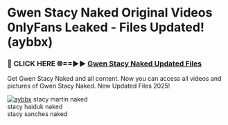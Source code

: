 # Gwen Stacy Naked Original Videos 0nlyFans Leaked - Files Updated! (aybbx)

<h3>🔴 CLICK HERE 🌐==►► <a href="https://tinyurl.com/up5wt9bj" rel="nofollow">Gwen Stacy Naked Updated Files</a></h3>

Get Gwen Stacy Naked and all content. Now you can access all videos and pictures of Gwen Stacy Naked. New Updated Files 2025!

[![aybbx](https://i.imgur.com/ABiUzMV.gif)](https://tinyurl.com/up5wt9bj)
stacy martin naked<br>
stacy haiduk naked<br>
stacy sanches naked